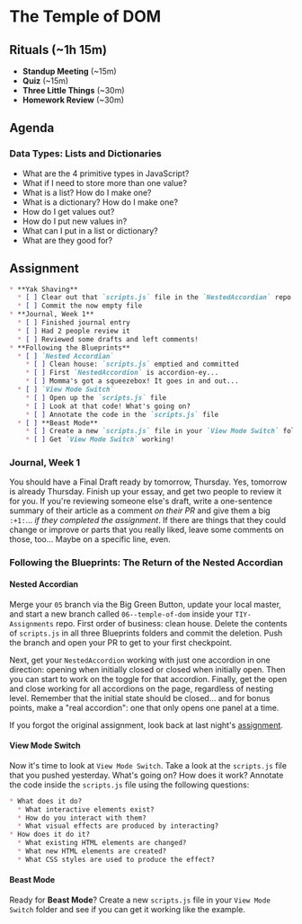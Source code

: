 # The Temple of DOM

## Rituals (~1h 15m)

* **Standup Meeting** (~15m)
* **Quiz** (~15m)
* **Three Little Things** (~30m)
* **Homework Review** (~30m)

## Agenda

### Data Types: Lists and Dictionaries

* What are the 4 primitive types in JavaScript?
* What if I need to store more than one value?
* What is a list? How do I make one?
* What is a dictionary? How do I make one?
* How do I get values out?
* How do I put new values in?
* What can I put in a list or dictionary?
* What are they good for?

## Assignment

```markdown
* **Yak Shaving**
  * [ ] Clear out that `scripts.js` file in the `NestedAccordian` repo
  * [ ] Commit the now empty file
* **Journal, Week 1**
  * [ ] Finished journal entry
  * [ ] Had 2 people review it
  * [ ] Reviewed some drafts and left comments!
* **Following the Blueprints**
  * [ ] `Nested Accordian`
    * [ ] Clean house: `scripts.js` emptied and committed
    * [ ] First `NestedAccordion` is accordion-ey...
    * [ ] Momma's got a squeezebox! It goes in and out...
  * [ ] `View Mode Switch`
    * [ ] Open up the `scripts.js` file 
    * [ ] Look at that code! What's going on?
    * [ ] Annotate the code in the `scripts.js` file
  * [ ] **Beast Mode**
    * [ ] Create a new `scripts.js` file in your `View Mode Switch` folder
    * [ ] Get `View Mode Switch` working!
```

### Journal, Week 1

You should have a Final Draft ready by tomorrow, Thursday. Yes, tomorrow is already Thursday. Finish up your essay, and get two people to review it for you. If you're reviewing someone else's draft, write a one-sentence summary of their article as a comment _on their PR_ and give them a big `:+1:`... _if they completed the assignment_. If there are things that they could change or improve or parts that you really liked, leave some comments on those, too... Maybe on a specific line, even. 

### Following the Blueprints: The Return of the Nested Accordian

#### Nested Accordian

Merge your `05` branch via the Big Green Button, update your local master, and start a new branch called `06--temple-of-dom` inside your `TIY-Assignments` repo. First order of business: clean house. Delete the contents of `scripts.js` in all three Blueprints folders and commit the deletion. Push the branch and open your PR to get to your first checkpoint.

Next, get your `NestedAccordion` working with just one accordion in one direction: opening when initially closed or closed when initially open. Then you can start to work on the toggle for that accordion. Finally, get the open and close working for all accordions on the page, regardless of nesting level. Remember that the initial state should be closed... and for bonus points, make a "real accordion": one that only opens one panel at a time.

If you forgot the original assignment, look back at last night's [assignment](https://github.com/TIY-Durham/2015-FALL-FEE/tree/master/05--Shavers-Of-The-Lost-Yak).

#### View Mode Switch

Now it's time to look at `View Mode Switch`. Take a look at the `scripts.js` file that you pushed yesterday. What's going on? How does it work? Annotate the code inside the `scripts.js` file using the following questions:

```markdown
* What does it do?
  * What interactive elements exist?
  * How do you interact with them?
  * What visual effects are produced by interacting?
* How does it do it?
  * What existing HTML elements are changed?
  * What new HTML elements are created?
  * What CSS styles are used to produce the effect?
```
#### Beast Mode

Ready for **Beast Mode**? Create a new `scripts.js` file in your `View Mode Switch` folder and see if you can get it working like the example.
